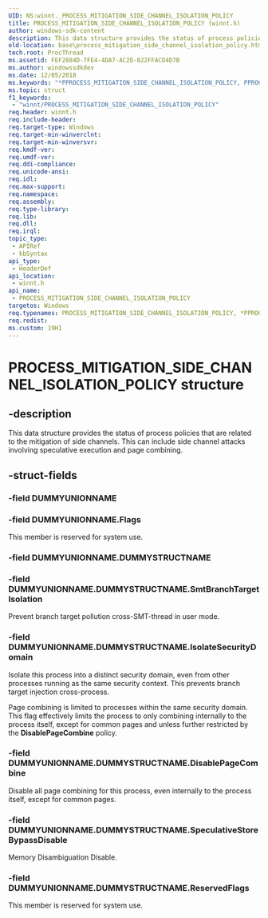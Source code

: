 ```yaml
---
UID: NS:winnt._PROCESS_MITIGATION_SIDE_CHANNEL_ISOLATION_POLICY
title: PROCESS_MITIGATION_SIDE_CHANNEL_ISOLATION_POLICY (winnt.h)
author: windows-sdk-content
description: This data structure provides the status of process policies that are related to the mitigation of side channels. This can include side channel attacks involving speculative execution and page combining.
old-location: base\process_mitigation_side_channel_isolation_policy.htm
tech.root: ProcThread
ms.assetid: FEF2884D-7FE4-4DA7-AC2D-822FFACD4D7B
ms.author: windowssdkdev
ms.date: 12/05/2018
ms.keywords: "*PPROCESS_MITIGATION_SIDE_CHANNEL_ISOLATION_POLICY, PPROCESS_MITIGATION_SIDE_CHANNEL_ISOLATION_POLICY, PPROCESS_MITIGATION_SIDE_CHANNEL_ISOLATION_POLICY structure pointer, PROCESS_MITIGATION_SIDE_CHANNEL_ISOLATION_POLICY, PROCESS_MITIGATION_SIDE_CHANNEL_ISOLATION_POLICY structure, _PROCESS_MITIGATION_SIDE_CHANNEL_ISOLATION_POLICY, base.process_mitigation_side_channel_isolation_policy, winnt/PPROCESS_MITIGATION_SIDE_CHANNEL_ISOLATION_POLICY, winnt/PROCESS_MITIGATION_SIDE_CHANNEL_ISOLATION_POLICY"
ms.topic: struct
f1_keywords: 
 - "winnt/PROCESS_MITIGATION_SIDE_CHANNEL_ISOLATION_POLICY"
req.header: winnt.h
req.include-header: 
req.target-type: Windows
req.target-min-winverclnt: 
req.target-min-winversvr: 
req.kmdf-ver: 
req.umdf-ver: 
req.ddi-compliance: 
req.unicode-ansi: 
req.idl: 
req.max-support: 
req.namespace: 
req.assembly: 
req.type-library: 
req.lib: 
req.dll: 
req.irql: 
topic_type:
 - APIRef
 - kbSyntax
api_type:
 - HeaderDef
api_location:
 - winnt.h
api_name:
 - PROCESS_MITIGATION_SIDE_CHANNEL_ISOLATION_POLICY
targetos: Windows
req.typenames: PROCESS_MITIGATION_SIDE_CHANNEL_ISOLATION_POLICY, *PPROCESS_MITIGATION_SIDE_CHANNEL_ISOLATION_POLICY
req.redist: 
ms.custom: 19H1
---
```


# PROCESS_MITIGATION_SIDE_CHANNEL_ISOLATION_POLICY structure


## -description


This data structure provides the status of process policies that are related to the mitigation of side channels. This can include side channel attacks involving speculative execution and page combining.


## -struct-fields




### -field DUMMYUNIONNAME


### -field DUMMYUNIONNAME.Flags

This member is reserved for system use.


### -field DUMMYUNIONNAME.DUMMYSTRUCTNAME


### -field DUMMYUNIONNAME.DUMMYSTRUCTNAME.SmtBranchTargetIsolation

Prevent branch target pollution cross-SMT-thread in user mode.


### -field DUMMYUNIONNAME.DUMMYSTRUCTNAME.IsolateSecurityDomain

Isolate this process into a distinct security domain, even from other processes running as the same security context.  This
            prevents branch target injection cross-process.

Page combining is limited to processes within the same security
            domain.  This flag effectively limits the process to
             only combining internally to the process itself,
            except for common pages and unless further restricted by the
            <b>DisablePageCombine</b> policy.


### -field DUMMYUNIONNAME.DUMMYSTRUCTNAME.DisablePageCombine

Disable all page combining for this process, even internally to
             the process itself, except for common pages.


### -field DUMMYUNIONNAME.DUMMYSTRUCTNAME.SpeculativeStoreBypassDisable

Memory Disambiguation Disable.


### -field DUMMYUNIONNAME.DUMMYSTRUCTNAME.ReservedFlags

This member is reserved for system use.

